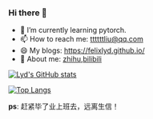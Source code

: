 ### Hi there 👋

<!--
**felixlyd/felixlyd** is a ✨ _special_ ✨ repository because its `README.md` (this file) appears on your GitHub profile.

Here are some ideas to get you started:

- 🔭 I’m currently working on ...
- 🌱 I’m currently learning ...
- 👯 I’m looking to collaborate on ...
- 🤔 I’m looking for help with ...
- 💬 Ask me about ...
- 📫 How to reach me: ...
- 😄 Pronouns: ...
- ⚡ Fun fact: ...
-->

- 🌱 I’m currently learning pytorch.
- 📫 How to reach me: ttttttliu@qq.com
- 😄 My blogs: https://felixlyd.github.io/
- 💬 About me: [zhihu](https://www.zhihu.com/people/liu-yao-dong-33),[bilibili](https://space.bilibili.com/39680972)


[![Lyd's GitHub stats](https://github-readme-stats.vercel.app/api?username=felixlyd&count_private=true&show_icons=true&theme=buefy)](https://github.com/felixlyd/felixlyd)

[![Top Langs](https://github-readme-stats.vercel.app/api/top-langs/?username=felixlyd&layout=compact&show_icons=true&theme=buefy&exclude_repo=jekyll-TeXt-theme,felixlyd.github.io,machine-learning,OPDB,operondemmoDB)](https://github.com/felixlyd/felixlyd)

**ps**: 赶紧毕了业上班去，远离生信！
